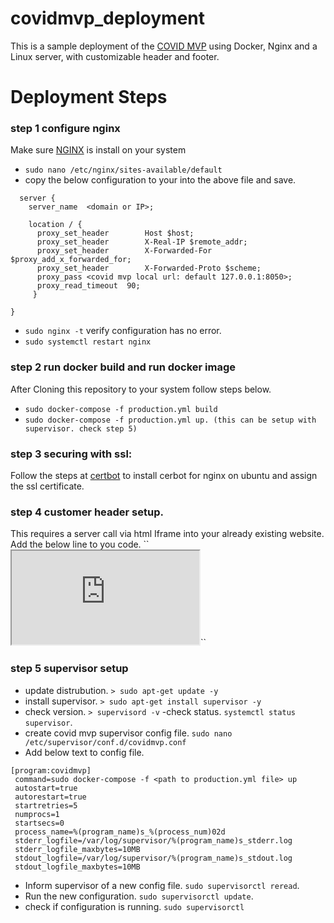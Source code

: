 # covidmvp_deployment
This  is a sample deployment of the [COVID MVP](https://github.com/cidgoh/COVID-MVP) 
using Docker, Nginx and a Linux server, with customizable header and footer.
# Deployment Steps

### step 1 configure nginx

Make sure [NGINX](https://docs.nginx.com/nginx/admin-guide/installing-nginx/installing-nginx-open-source/) is install on your system

- ``sudo nano /etc/nginx/sites-available/default``
- copy the below configuration to your into the above file and save. 
```
  server {
    server_name  <domain or IP>;

    location / {
      proxy_set_header        Host $host;
      proxy_set_header        X-Real-IP $remote_addr;
      proxy_set_header        X-Forwarded-For $proxy_add_x_forwarded_for;
      proxy_set_header        X-Forwarded-Proto $scheme;
      proxy_pass <covid mvp local url: default 127.0.0.1:8050>;
      proxy_read_timeout  90;
     }

}

```
  
- ``sudo nginx -t`` verify configuration has no error.
- ``sudo systemctl restart nginx``

### step 2 run docker build and run docker image

After Cloning this repository to your system follow steps below.

- ``sudo docker-compose -f production.yml build``
- ``sudo docker-compose -f production.yml up. (this can be setup with supervisor. check step 5)``

### step 3 securing with ssl:
Follow the steps at [certbot](https://certbot.eff.org/instructions?ws=nginx&os=ubuntuother) to install cerbot for nginx on ubuntu and 
assign the ssl certificate.


### step 4 customer header setup.
This requires a server call via html Iframe into your already existing website.
Add the below line to you code.
``<iframe id="fid" src="https://your-covidMVP-domain" title="covid mvp">
</iframe>``

### step 5 supervisor setup

- update distrubution. 
``> sudo apt-get update -y``
- install supervisor. 
``> sudo apt-get install supervisor -y``
- check version. 
``> supervisord -v``
-check status. 
``systemctl status supervisor``. 
-  create covid mvp supervisor config file. 
``sudo nano /etc/supervisor/conf.d/covidmvp.conf``   
- Add below text to config file. 
```
[program:covidmvp]
 command=sudo docker-compose -f <path to production.yml file> up
 autostart=true
 autorestart=true
 startretries=5
 numprocs=1
 startsecs=0
 process_name=%(program_name)s_%(process_num)02d
 stderr_logfile=/var/log/supervisor/%(program_name)s_stderr.log
 stderr_logfile_maxbytes=10MB
 stdout_logfile=/var/log/supervisor/%(program_name)s_stdout.log
 stdout_logfile_maxbytes=10MB
 ```
- Inform supervisor of a new config file. 
``sudo supervisorctl reread``. 
- Run the new configuration. 
``sudo supervisorctl update``. 
- check if configuration is running. 
``sudo supervisorctl``

